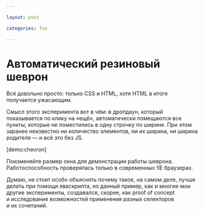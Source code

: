 ```yaml
---

layout: post

categories: fun

---
```


# Автоматический резиновый шеврон

Всё довольно просто: только CSS и HTML, хотя HTML в итоге получается ужасающим.

Смысл этого эксперимента вот в чём: в дропдаун, который показывается по клику на «ещё», автоматически помещаются все пункты, которые не поместились в одну строчку по ширине. При этом заранее неизвестно ни количество элементов, ни их ширина, ни ширина родителя — и всё это без JS.

[demo:chevron]

Поизменяйте размер окна для демонстрации работы шеврона. Работоспособность проверялась только в современных !IE браузерах.

Думаю, не стоит особо объяснять почему такое, на самом деле, лучше делать при помощи яваскрипта, но данный пример, как и многие мои другие эксперименты, создавался, скорее, как proof of concept и исследование возможностей применения разных селекторов и их сочетаний.
